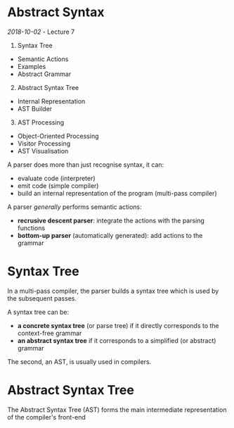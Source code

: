 # Abstract Syntax
_2018-10-02_ - Lecture 7

1. Syntax Tree
  - Semantic Actions
  - Examples
  - Abstract Grammar
2. Abstract Syntax Tree
  - Internal Representation
  - AST Builder
3. AST Processing
  - Object-Oriented Processing
  - Visitor Processing
  - AST Visualisation

A parser does more than just recognise syntax, it can:
  - evaluate code (interpreter)
  - emit code (simple compiler)
  - build an internal representation of the program (multi-pass compiler)

A parser _generally_ performs semantic actions:
  - **recrusive descent parser**: integrate the actions with the parsing functions
  - **bottom-up parser** (automatically generated): add actions to the grammar

# Syntax Tree

In a multi-pass compiler, the parser builds a syntax tree which is used by the subsequent passes.

A syntax tree can be:
  - **a concrete syntax tree** (or parse tree) if it directly corresponds to the context-free grammar
  - **an abstract syntax tree** if it corresponds to a simplified (or abstract) grammar

The second, an AST, is usually used in compilers.

# Abstract Syntax Tree

The Abstract Syntax Tree (AST) forms the main intermediate representation of the compiler's front-end
